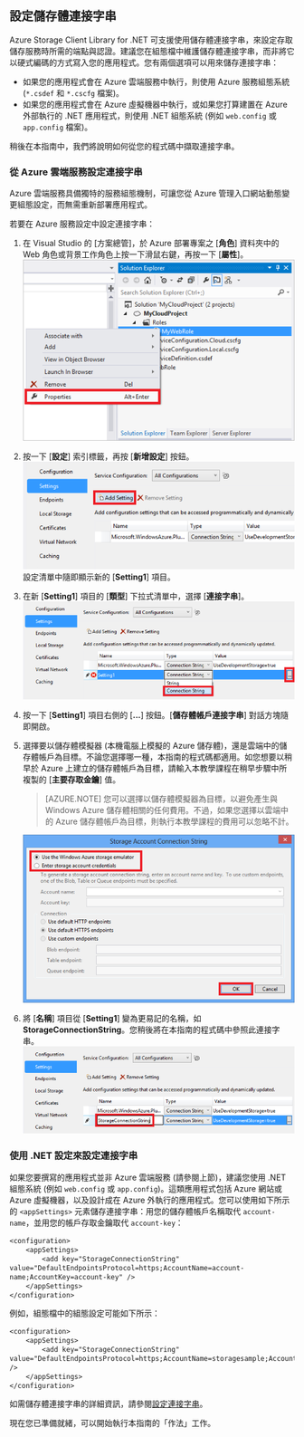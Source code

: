 ﻿## <a name="setup-connection-string"> </a>設定儲存體連接字串

Azure Storage Client Library for .NET 可支援使用儲存體連接字串，來設定存取儲存服務時所需的端點與認證。建議您在組態檔中維護儲存體連接字串，而非將它以硬式編碼的方式寫入您的應用程式。您有兩個選項可以用來儲存連接字串：

- 如果您的應用程式會在 Azure 雲端服務中執行，則使用 Azure 服務組態系統 (`*.csdef` 和 `*.cscfg` 檔案)。
- 如果您的應用程式會在 Azure 虛擬機器中執行，或如果您打算建置在 Azure 外部執行的 .NET 應用程式，則使用 .NET 組態系統 (例如  `web.config` 或  `app.config` 檔案)。

稍後在本指南中，我們將說明如何從您的程式碼中擷取連接字串。

### 從 Azure 雲端服務設定連接字串

Azure 雲端服務具備獨特的服務組態機制，可讓您從 Azure 管理入口網站動態變更組態設定，而無需重新部署應用程式。

若要在 Azure 服務設定中設定連接字串：

1.  在 Visual Studio 的 [方案總管]，於 Azure 部署專案之 [**角色**] 資料夾中的 Web 角色或背景工作角色上按一下滑鼠右鍵，再按一下 [**屬性**]。  
    ![Select the properties on a Cloud Service role in Visual Studio][connection-string1]

2.  按一下 [**設定**] 索引標籤，再按 [**新增設定**] 按鈕。  
    ![Add a Cloud Service setting in visual Studio][connection-string2]
 設定清單中隨即顯示新的 [**Setting1**] 項目。

3.  在新 [**Setting1**] 項目的 [**類型**] 下拉式清單中，選擇 [**連接字串**]。  
    ![Set connection string type][connection-string3]

4.  按一下 [**Setting1**] 項目右側的 [**...**] 按鈕。[**儲存體帳戶連接字串**] 對話方塊隨即開啟。

5.  選擇要以儲存體模擬器 (本機電腦上模擬的 Azure 儲存體)，還是雲端中的儲存體帳戶為目標。不論您選擇哪一種，本指南的程式碼都適用。如您想要以稍早於 Azure 上建立的儲存體帳戶為目標，請輸入本教學課程在稍早步驟中所複製的 [**主要存取金鑰**] 值。

	> [AZURE.NOTE] 您可以選擇以儲存體模擬器為目標，以避免產生與 Windows Azure 儲存體相關的任何費用。不過，如果您選擇以雲端中的 Azure 儲存體帳戶為目標，則執行本教學課程的費用可以忽略不計。
	
    ![Select target environment][connection-string4]

6.  將 [**名稱**] 項目從 [**Setting1**] 變為更易記的名稱，如 **StorageConnectionString**。您稍後將在本指南的程式碼中參照此連接字串。  
    ![Change connection string name][connection-string5]
	
### 使用 .NET 設定來設定連接字串

如果您要撰寫的應用程式並非 Azure 雲端服務 (請參閱上節)，建議您使用 .NET 組態系統 (例如  `web.config` 或  `app.config`)。這類應用程式包括 Azure 網站或 Azure 虛擬機器，以及設計成在 Azure 外執行的應用程式。您可以使用如下所示的 `<appSettings>` 元素儲存連接字串：用您的儲存體帳戶名稱取代  `account-name`，並用您的帳戶存取金鑰取代  `account-key`：

	<configuration>
  		<appSettings>
    		<add key="StorageConnectionString" value="DefaultEndpointsProtocol=https;AccountName=account-name;AccountKey=account-key" />
  		</appSettings>
	</configuration>

例如，組態檔中的組態設定可能如下所示：

	<configuration>
    	<appSettings>
      		<add key="StorageConnectionString" value="DefaultEndpointsProtocol=https;AccountName=storagesample;AccountKey=nYV0gln9fT7bvY+rxu2iWAEyzPNITGkhM88J8HUoyofpK7C8fHcZc2kIZp6cKgYRUM74lHI84L50Iau1+9hPjB==" />
    	</appSettings>
	</configuration>

如需儲存體連接字串的詳細資訊，請參閱[設定連接字串][]。
	
現在您已準備就緒，可以開始執行本指南的「作法」工作。

[connection-string1]: ./media/storage-configure-connection-string/connection-string1.png
[connection-string2]: ./media/storage-configure-connection-string/connection-string2.png
[connection-string3]: ./media/storage-configure-connection-string/connection-string3.png
[connection-string4]: ./media/storage-configure-connection-string/connection-string4.png
[connection-string5]: ./media/storage-configure-connection-string/connection-string5.png

[設定連接字串]: http://msdn.microsoft.com/library/windowsazure/ee758697.aspx
<!--HONumber=42-->

